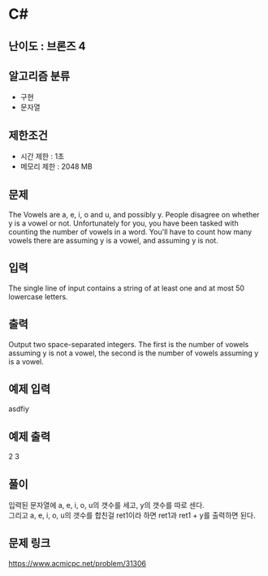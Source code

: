 # C#

## 난이도 : 브론즈 4

## 알고리즘 분류
  - 구현
  - 문자열

## 제한조건
  - 시간 제한 : 1초
  - 메모리 제한 : 2048 MB

## 문제
The Vowels are a, e, i, o and u, and possibly y. People disagree on whether y is a vowel or not. Unfortunately for you, you have been tasked with counting the number of vowels in a word. You'll have to count how many vowels there are assuming y is a vowel, and assuming y is not.<br/>


## 입력
The single line of input contains a string of at least one and at most 50 lowercase letters.<br/>


## 출력
Output two space-separated integers. The first is the number of vowels assuming y is not a vowel, the second is the number of vowels assuming y is a vowel.<br/>


## 예제 입력
asdfiy<br/>


## 예제 출력
2 3<br/>


## 풀이
입력된 문자열에 a, e, i, o, u의 갯수를 세고, y의 갯수를 따로 센다.<br/>
그리고 a, e, i, o, u의 갯수를 합친걸 ret1이라 하면 ret1과 ret1 + y를 출력하면 된다.<br/>


## 문제 링크
https://www.acmicpc.net/problem/31306